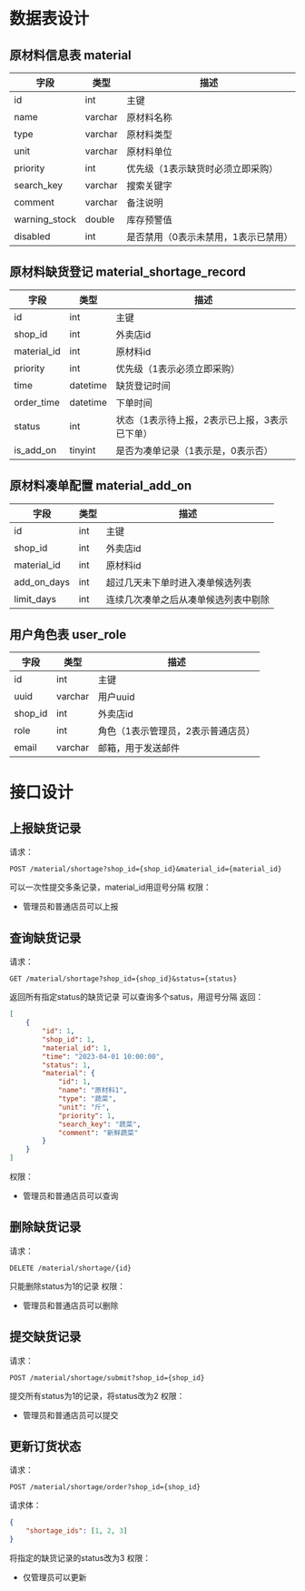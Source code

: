 # 数据表设计
## 原材料信息表 material
字段 | 类型 | 描述
--- | --- | ---
id | int | 主键
name | varchar | 原材料名称
type | varchar | 原材料类型
unit | varchar | 原材料单位
priority | int | 优先级（1表示缺货时必须立即采购）
search_key | varchar | 搜索关键字
comment | varchar | 备注说明
warning_stock | double | 库存预警值
disabled | int | 是否禁用（0表示未禁用，1表示已禁用）
## 原材料缺货登记 material_shortage_record
字段 | 类型 | 描述
--- | --- | ---
id | int | 主键
shop_id | int | 外卖店id
material_id | int | 原材料id
priority | int | 优先级（1表示必须立即采购）
time | datetime | 缺货登记时间
order_time | datetime | 下单时间
status | int | 状态（1表示待上报，2表示已上报，3表示已下单）
is_add_on | tinyint | 是否为凑单记录（1表示是，0表示否）
## 原材料凑单配置 material_add_on
字段 | 类型 | 描述
--- | --- | ---
id | int | 主键
shop_id | int | 外卖店id
material_id | int | 原材料id
add_on_days | int | 超过几天未下单时进入凑单候选列表
limit_days | int | 连续几次凑单之后从凑单候选列表中剔除
## 用户角色表 user_role
字段 | 类型 | 描述
--- | --- | ---
id | int | 主键
uuid | varchar | 用户uuid
shop_id | int | 外卖店id
role | int | 角色（1表示管理员，2表示普通店员）
email | varchar | 邮箱，用于发送邮件

# 接口设计
## 上报缺货记录
请求：
```
POST /material/shortage?shop_id={shop_id}&material_id={material_id}
```
可以一次性提交多条记录，material_id用逗号分隔
权限：
- 管理员和普通店员可以上报
## 查询缺货记录
请求：
```
GET /material/shortage?shop_id={shop_id}&status={status}
```
返回所有指定status的缺货记录
可以查询多个satus，用逗号分隔
返回：
```json
[
    {
        "id": 1,
        "shop_id": 1,
        "material_id": 1,
        "time": "2023-04-01 10:00:00",
        "status": 1,
        "material": {
            "id": 1,
            "name": "原材料1",
            "type": "蔬菜",
            "unit": "斤",
            "priority": 1,
            "search_key": "蔬菜",
            "comment": "新鲜蔬菜"
        }
    }
]
```
权限：
- 管理员和普通店员可以查询
## 删除缺货记录
请求：
```
DELETE /material/shortage/{id}
```
只能删除status为1的记录
权限：
- 管理员和普通店员可以删除
## 提交缺货记录
请求：
```
POST /material/shortage/submit?shop_id={shop_id}
```
提交所有status为1的记录，将status改为2
权限：
- 管理员和普通店员可以提交
## 更新订货状态
请求：
```
POST /material/shortage/order?shop_id={shop_id}
```
请求体：
```json
{
    "shortage_ids": [1, 2, 3]
}
```
将指定的缺货记录的status改为3
权限：
- 仅管理员可以更新